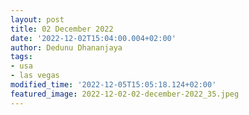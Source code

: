 ```yaml
---
layout: post
title: 02 December 2022
date: '2022-12-02T15:04:00.004+02:00'
author: Dedunu Dhananjaya
tags:
- usa
- las vegas
modified_time: '2022-12-05T15:05:18.124+02:00'
featured_image: 2022-12-02-02-december-2022_35.jpeg
---
```

